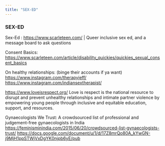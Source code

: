 ```yaml
---
title: "SEX-ED"
---
```

### SEX-ED

Sex-Ed : https://www.scarleteen.com/ | Queer inclusive sex ed, and a message board to ask questions

Consent Basics:
https://www.scarleteen.com/article/disability_quickies/quickies_sexual_consent_basics

On healthy relationships: (binge their accounts if ya want)
https://www.instagram.com/therapyjeff/
https://www.instagram.com/indiansextherapist/

https://www.loveisrespect.org/
Love is respect is the national resource to disrupt and prevent unhealthy relationships and intimate partner violence by empowering young people through inclusive and equitable education, support, and resources.

Gynaecologists We Trust: A crowdsourced list of professional and judgement-free gynaecologists in India
https://feminisminindia.com/2015/06/20/crowdsourced-list-gynaecologists-trust/
https://docs.google.com/document/u/1/d/17Z8mrQo80A_kYwGN-j9MjH1ppSTWjVxDgYK0njpb6yE/pub
